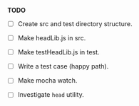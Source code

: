 **TODO**

-[ ] Create src and test directory structure.

-[ ] Make headLib.js in src.

-[ ] Make testHeadLib.js in test.

-[ ] Write a test case (happy path).

-[ ] Make mocha watch.

-[ ] Investigate `head` utility.

